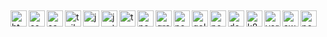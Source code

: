 ##

<img align="left" alt="html5" width="26px" src="https://cdn.jsdelivr.net/gh/devicons/devicon@latest/icons/html5/html5-original.svg" />
<img align="left" alt="css" width="26px" src="https://cdn.jsdelivr.net/gh/devicons/devicon@latest/icons/css3/css3-original.svg" />
<img align="left" alt="sass" width="26px" src="https://cdn.jsdelivr.net/gh/devicons/devicon@latest/icons/sass/sass-original.svg" />
<img align="left" alt="tailwind" width="26px" src="https://cdn.jsdelivr.net/gh/devicons/devicon@latest/icons/tailwindcss/tailwindcss-original.svg" />
<img align="left" alt="javascrip" width="26px" src="https://cdn.jsdelivr.net/gh/devicons/devicon@latest/icons/javascript/javascript-original.svg" />
<img align="left" alt="jest" width="26px" src="https://cdn.jsdelivr.net/gh/devicons/devicon@latest/icons/jest/jest-plain.svg" />
<img align="left" alt="typescript" width="26px" src="https://cdn.jsdelivr.net/gh/devicons/devicon@latest/icons/typescript/typescript-original.svg" />
<img align="left" alt="nextjs" width="26px" src="https://cdn.jsdelivr.net/gh/devicons/devicon@latest/icons/nextjs/nextjs-original.svg" />
<img align="left" alt="graphql" width="26px" src="https://cdn.jsdelivr.net/gh/devicons/devicon@latest/icons/graphql/graphql-plain.svg" />
<img align="left" alt="nodejs" width="26px" src="https://cdn.jsdelivr.net/gh/devicons/devicon@latest/icons/nodejs/nodejs-original.svg" />
<img align="left" alt="golang" width="26px" src="https://cdn.jsdelivr.net/gh/devicons/devicon@latest/icons/go/go-original.svg" />
<img align="left" alt="postgresql" width="26px" src="https://cdn.jsdelivr.net/gh/devicons/devicon@latest/icons/postgresql/postgresql-original.svg" />
<img align="left" alt="docker" width="26px" src="https://cdn.jsdelivr.net/gh/devicons/devicon@latest/icons/docker/docker-original.svg" />
<img align="left" alt="k8s" width="26px" src="https://cdn.jsdelivr.net/gh/devicons/devicon@latest/icons/kubernetes/kubernetes-original.svg" />
<img align="left" alt="vercel" width="26px" src="https://cdn.jsdelivr.net/gh/devicons/devicon@latest/icons/vercel/vercel-original.svg" />
<img align="left" alt="aws" width="26px" src="https://cdn.jsdelivr.net/gh/devicons/devicon@latest/icons/amazonwebservices/amazonwebservices-original-wordmark.svg" />
<img align="left" alt="postman" width="26px" src="https://cdn.jsdelivr.net/gh/devicons/devicon@latest/icons/postman/postman-original.svg" />


